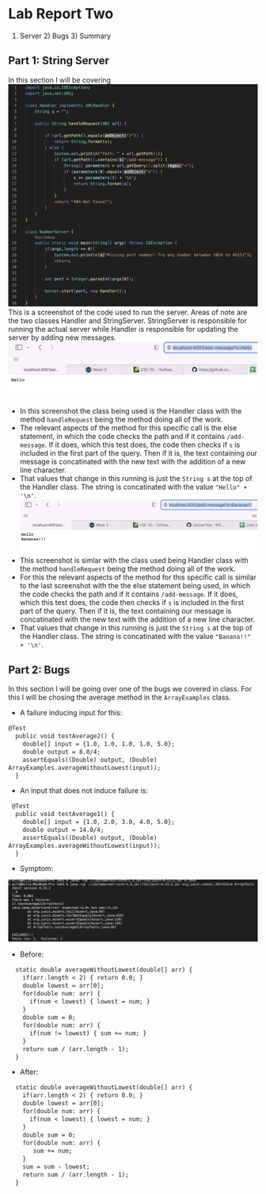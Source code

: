 # Lab Report Two
1) Server 2) Bugs 3) Summary

## Part 1: String Server
In this section I will be covering 
![String Server Code](StringServerCode.png)
This is a screenshot of the code used to run the server. Areas of note are the two classes Handler and StringServer. StringServer is responsible for running the actual server while Handler is responsible for updating the server by adding new messages.
![Server Running 1](Server1.png)
* In this screenshot the class being used is the Handler class with the method `handleRequest` being the method doing all of the work.
* The relevant aspects of the method for this specific call is the else statement, in which the code checks the path and if it contains `/add-message`. If it does, which this test does, the code then checks if `s` is included in the first part of the query. Then if it is, the text containing our message is concatinated with the new text with the addition of a new line character. 
* That values that change in this running is just the `String s` at the top of the Handler class. The string is concatinated with the value `"Hello" + '\n'`.
![Server Running 2](Serever2.png)
* This screenshot is simlar with the class used being Handler class with the method `handleRequest` being the method doing all of the work.
* For this the relevant aspects of the method for this specific call is similar to the last screenshot with the the else statement being used, in which the code checks the path and if it contains `/add-message`. If it does, which this test does, the code then checks if `s` is included in the first part of the query. Then if it is, the text containing our message is concatinated with the new text with the addition of a new line character. 
* That values that change in this running is just the `String s` at the top of the Handler class. The string is concatinated with the value `"Banana!!" + '\n'`.
 ## Part 2: Bugs
 In this section I will be going over one of the bugs we covered in class. For this I will be chosing the average method in the `ArrayExamples` class. 
 * A failure inducing input for this:
```
@Test
  public void testAverage2() {
    double[] input = {1.0, 1.0, 1.0, 1.0, 5.0};
    double output = 8.0/4;
    assertEquals((Double) output, (Double) ArrayExamples.averageWithoutLowest(input));
  }
```
* An input that does not induce failure is:
```
 @Test
  public void testAverage1() {
    double[] input = {1.0, 2.0, 3.0, 4.0, 5.0};
    double output = 14.0/4;
    assertEquals((Double) output, (Double) ArrayExamples.averageWithoutLowest(input));
  }
```
* Symptom:

![Bug](CodeBug.png)
* Before:
```
  static double averageWithoutLowest(double[] arr) {
    if(arr.length < 2) { return 0.0; }
    double lowest = arr[0];
    for(double num: arr) {
      if(num < lowest) { lowest = num; }
    }
    double sum = 0;
    for(double num: arr) {
      if(num != lowest) { sum += num; }
    }
    return sum / (arr.length - 1);
  }
```
* After:
```
  static double averageWithoutLowest(double[] arr) {
    if(arr.length < 2) { return 0.0; }
    double lowest = arr[0];
    for(double num: arr) {
      if(num < lowest) { lowest = num; }
    }
    double sum = 0;
    for(double num: arr) {
       sum += num; 
    }
    sum = sum - lowest;
    return sum / (arr.length - 1);
  }
```

